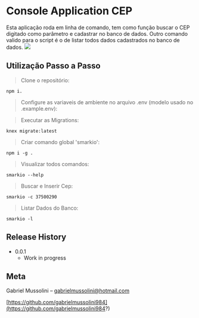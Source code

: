 # Console Application CEP

Esta aplicação roda em linha de comando, tem como função buscar o CEP digitado como parâmetro e cadastrar no banco de dados.
Outro comando valido para o script é o de listar todos dados cadastrados no banco de dados.
![](header.png)

## Utilização Passo a Passo
>Clone o repositório:
```
npm i.
```
>Configure as variaveis de ambiente no arquivo .env (modelo usado no .example.env):

>Executar as Migrations:
```
knex migrate:latest
```
>Criar comando global 'smarkio':
```
npm i -g .
```
>Visualizar todos comandos:
```
smarkio --help
```
>Buscar e Inserir Cep:
```
smarkio -c 37500290
```
>Listar Dados do Banco:
```
smarkio -l
```

## Release History

* 0.0.1
    * Work in progress

## Meta

Gabriel Mussolini – gabrielmussolini@hotmail.com

[https://github.com/gabrielmussolini984](https://github.com/gabrielmussolini984?)

<!-- Markdown link & img dfn's -->
[npm-image]: https://img.shields.io/npm/v/datadog-metrics.svg?style=flat-square
[npm-url]: https://npmjs.org/package/datadog-metrics
[npm-downloads]: https://img.shields.io/npm/dm/datadog-metrics.svg?style=flat-square
[travis-image]: https://img.shields.io/travis/dbader/node-datadog-metrics/master.svg?style=flat-square
[travis-url]: https://travis-ci.org/dbader/node-datadog-metrics